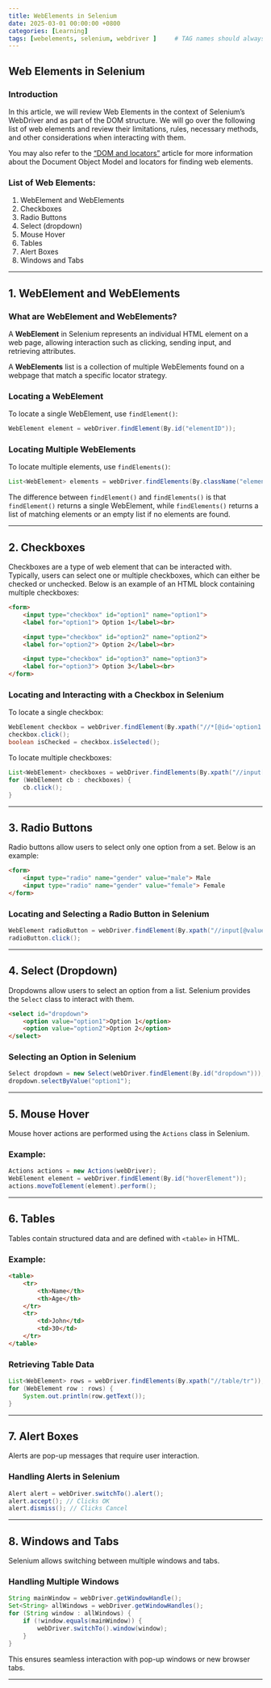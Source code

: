```yaml
---
title: WebElements in Selenium
date: 2025-03-01 00:00:00 +0800
categories: [Learning]
tags: [webelements, selenium, webdriver ]     # TAG names should always be lowercase
---
```

## Web Elements in Selenium

### Introduction

In this article, we will review Web Elements in the context of Selenium’s WebDriver and as part of the DOM structure. We will go over the following list of web elements and review their limitations, rules, necessary methods, and other considerations when interacting with them.

You may also refer to the [“DOM and locators”]( _posts/2025-02-28-DOM-locators.md) article for more information about the Document Object Model and locators for finding web elements.

### List of Web Elements:

1. WebElement and WebElements
2. Checkboxes
3. Radio Buttons
4. Select (dropdown)
5. Mouse Hover
6. Tables
7. Alert Boxes
8. Windows and Tabs

---

## 1. WebElement and WebElements

### What are WebElement and WebElements?

A **WebElement** in Selenium represents an individual HTML element on a web page, allowing interaction such as clicking, sending input, and retrieving attributes.

A **WebElements** list is a collection of multiple WebElements found on a webpage that match a specific locator strategy.

### Locating a WebElement

To locate a single WebElement, use `findElement()`:

```java
WebElement element = webDriver.findElement(By.id("elementID"));
```

### Locating Multiple WebElements

To locate multiple elements, use `findElements()`:

```java
List<WebElement> elements = webDriver.findElements(By.className("elementsClass"));
```

The difference between `findElement()` and `findElements()` is that `findElement()` returns a single WebElement, while `findElements()` returns a list of matching elements or an empty list if no elements are found.

---

## 2. Checkboxes

Checkboxes are a type of web element that can be interacted with. Typically, users can select one or multiple checkboxes, which can either be checked or unchecked. Below is an example of an HTML block containing multiple checkboxes:

```html
<form>
    <input type="checkbox" id="option1" name="option1">
    <label for="option1"> Option 1</label><br>

    <input type="checkbox" id="option2" name="option2">
    <label for="option2"> Option 2</label><br>

    <input type="checkbox" id="option3" name="option3">
    <label for="option3"> Option 3</label><br>
</form>
```

### Locating and Interacting with a Checkbox in Selenium

To locate a single checkbox:

```java
WebElement checkbox = webDriver.findElement(By.xpath("//*[@id='option1']"));
checkbox.click();
boolean isChecked = checkbox.isSelected();
```

To locate multiple checkboxes:

```java
List<WebElement> checkboxes = webDriver.findElements(By.xpath("//input[@type='checkbox']"));
for (WebElement cb : checkboxes) {
    cb.click();
}
```

---

## 3. Radio Buttons

Radio buttons allow users to select only one option from a set. Below is an example:

```html
<form>
    <input type="radio" name="gender" value="male"> Male
    <input type="radio" name="gender" value="female"> Female
</form>
```

### Locating and Selecting a Radio Button in Selenium

```java
WebElement radioButton = webDriver.findElement(By.xpath("//input[@value='male']"));
radioButton.click();
```

---

## 4. Select (Dropdown)

Dropdowns allow users to select an option from a list. Selenium provides the `Select` class to interact with them.

```html
<select id="dropdown">
    <option value="option1">Option 1</option>
    <option value="option2">Option 2</option>
</select>
```

### Selecting an Option in Selenium

```java
Select dropdown = new Select(webDriver.findElement(By.id("dropdown")));
dropdown.selectByValue("option1");
```

---

## 5. Mouse Hover

Mouse hover actions are performed using the `Actions` class in Selenium.

### Example:

```java
Actions actions = new Actions(webDriver);
WebElement element = webDriver.findElement(By.id("hoverElement"));
actions.moveToElement(element).perform();
```

---

## 6. Tables

Tables contain structured data and are defined with `<table>` in HTML.

### Example:

```html
<table>
    <tr>
        <th>Name</th>
        <th>Age</th>
    </tr>
    <tr>
        <td>John</td>
        <td>30</td>
    </tr>
</table>
```

### Retrieving Table Data

```java
List<WebElement> rows = webDriver.findElements(By.xpath("//table/tr"));
for (WebElement row : rows) {
    System.out.println(row.getText());
}
```

---

## 7. Alert Boxes

Alerts are pop-up messages that require user interaction.

### Handling Alerts in Selenium

```java
Alert alert = webDriver.switchTo().alert();
alert.accept(); // Clicks OK
alert.dismiss(); // Clicks Cancel
```

---

## 8. Windows and Tabs

Selenium allows switching between multiple windows and tabs.

### Handling Multiple Windows

```java
String mainWindow = webDriver.getWindowHandle();
Set<String> allWindows = webDriver.getWindowHandles();
for (String window : allWindows) {
    if (!window.equals(mainWindow)) {
        webDriver.switchTo().window(window);
    }
}
```

This ensures seamless interaction with pop-up windows or new browser tabs.

---

